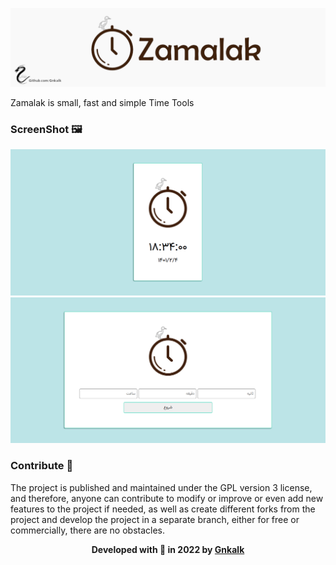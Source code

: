 ![Banner](Banner.png)

Zamalak is small, fast and simple Time Tools

### ScreenShot 🖼

![ScreenShot](./ScreenShot.png)
![ScreenShot](./ScreenShot2.png)
### Contribute 🤝

The project is published and maintained under the GPL version 3 license, and therefore, anyone can contribute to modify or improve or even add new features to the project if needed, as well as create different forks from the project and develop the project in a separate branch, either for free or commercially, there are no obstacles.

<div align=center>

**Developed with 🧠 in 2022 by [Gnkalk](https://github.com/Gnkalk)**

</div>